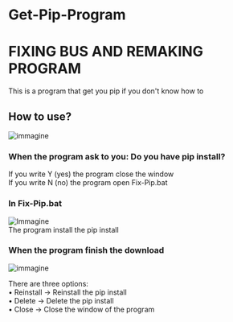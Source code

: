 # Get-Pip-Program

# FIXING BUS AND REMAKING PROGRAM
This is a program that get you pip if you don't know how to

## How to use?

![immagine](https://github.com/Fedi6431/Get-Pip-Program/assets/102946457/1cf19225-cdc3-4481-ad2a-c60ebe2e8656)

### When the program ask to you: Do you have pip install?

If you write Y (yes) the program close the window                                                                                                                        
If you write N (no) the program open Fix-Pip.bat

### In Fix-Pip.bat
![Immagine](https://github.com/Fedi6431/Get-Pip-Program/assets/102946457/41384941-9f65-4b50-8451-38e7b2f75876)                                                            
The program install the pip install                                                                                                                                      
 ### When the program finish the download
![immagine](https://github.com/Fedi6431/Get-Pip-Program/assets/102946457/26bbc048-57be-4482-949c-098f32591ac8)
                                                         
There are three options:                                                                                                                                                 
• Reinstall                                                                                                                                                              -> Reinstall the pip install                                                                                                                                                                                                                                                                          
• Delete                                                                                                                                                               -> Delete the pip install                                                                                                                                                                                                                                                                               
• Close                                                                                                                                                                -> Close the window of the program                                                                                                                                   
